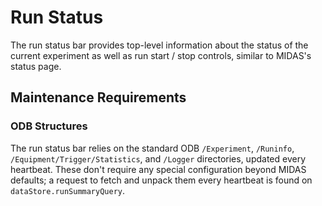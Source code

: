 Run Status
==========

The run status bar provides top-level information about the status of the current experiment as well as run start / stop controls, similar to MIDAS's status page.

## Maintenance Requirements

### ODB Structures

The run status bar relies on the standard ODB `/Experiment`, `/Runinfo`, `/Equipment/Trigger/Statistics`, and `/Logger` directories, updated every heartbeat. These don't require any special configuration beyond MIDAS defaults; a request to fetch and unpack them every heartbeat is found on `dataStore.runSummaryQuery`.